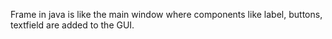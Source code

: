 Frame in java is like the main window where components like label, buttons, textfield are added to the GUI.
